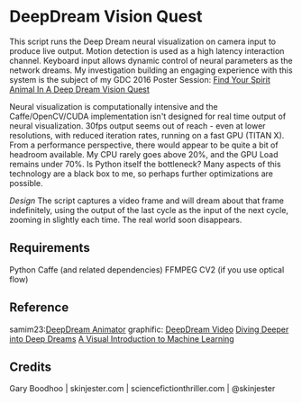 # DeepDream Vision Quest

This script runs the Deep Dream neural visualization on camera input to produce live output. Motion detection is used as a high latency interaction channel. Keyboard input allows dynamic control of neural parameters as the network dreams. My investigation building an engaging experience with this system is the subject of my GDC 2016 Poster Session: [Find Your Spirit Animal In A Deep Dream Vision Quest](http://schedule.gdconf.com/session/find-your-spirit-animal-in-a-deep-dream-vision-quest)

Neural visualization is computationally intensive and the Caffe/OpenCV/CUDA implementation isn't designed for real time output of neural visualization. 30fps output seems out of reach - even at lower resolutions, with reduced iteration rates, running on a fast GPU (TITAN X). From a performance perspective, there would appear to be quite a bit of headroom available. My CPU rarely goes above 20%, and the GPU Load remains under 70%. Is Python itself the bottleneck? Many aspects of this technology are a black box to me, so perhaps further optimizations are possible.

*Design*
The script captures a video frame and will dream about that frame indefinitely, using the output of the last cycle as the input of the next cycle, zooming in slightly each time. The real world soon disappears.

Requirements
-------------


Python
Caffe (and related dependencies)
FFMPEG
CV2 (if you use optical flow)


Reference
-------------
samim23:[DeepDream Animator](https://github.com/samim23/DeepDreamAnim)
graphific: [DeepDream Video](https://github.com/graphific/DeepDreamVideo)
[Diving Deeper into Deep Dreams](http://www.kpkaiser.com/machine-learning/diving-deeper-into-deep-dreams)
[A Visual Introduction to Machine Learning](http://www.r2d3.us/visual-intro-to-machine-learning-part-1)

Credits
-------------
Gary Boodhoo | skinjester.com | sciencefictionthriller.com | @skinjester



